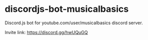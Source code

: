 # discordjs-bot-musicalbasics
Discord.js bot for youtube.com/user/musicalbasics discord server.

Invite link: https://discord.gg/hwUQuGQ

